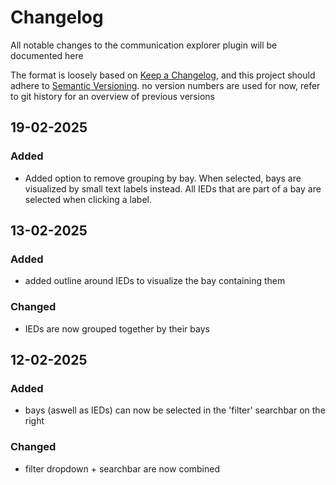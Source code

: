 # Changelog

All notable changes to the communication explorer plugin will be documented here

The format is loosely based on [Keep a Changelog](https://keepachangelog.com/en/1.1.0/),
and this project should adhere to [Semantic Versioning](https://semver.org/spec/v2.0.0.html).
no version numbers are used for now, refer to git history for an overview of previous versions

## 19-02-2025

### Added

- Added option to remove grouping by bay. When selected, bays are visualized by small text labels instead. All IEDs that are part of a bay are selected when clicking a label.

## 13-02-2025

### Added

- added outline around IEDs to visualize the bay containing them

### Changed

- IEDs are now grouped together by their bays

## 12-02-2025

### Added

- bays (aswell as IEDs) can now be selected in the 'filter' searchbar on the right

### Changed

- filter dropdown + searchbar are now combined
